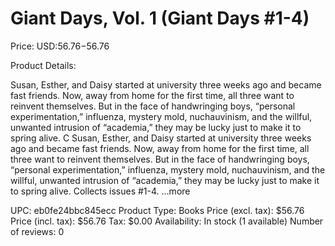 # Giant Days, Vol. 1 (Giant Days #1-4)

Price: USD:$56.76-$56.76

Product Details:

Susan, Esther, and Daisy started at university three weeks ago and became fast friends. Now, away from home for the first time, all three want to reinvent themselves. But in the face of handwringing boys, “personal experimentation,” influenza, mystery mold, nuchauvinism, and the willful, unwanted intrusion of “academia,” they may be lucky just to make it to spring alive. C Susan, Esther, and Daisy started at university three weeks ago and became fast friends. Now, away from home for the first time, all three want to reinvent themselves. But in the face of handwringing boys, “personal experimentation,” influenza, mystery mold, nuchauvinism, and the willful, unwanted intrusion of “academia,” they may be lucky just to make it to spring alive. Collects issues #1-4. ...more

UPC: eb0fe24bbc845ecc
Product Type: Books
Price (excl. tax): $56.76
Price (incl. tax): $56.76
Tax: $0.00
Availability: In stock (1 available)
Number of reviews: 0